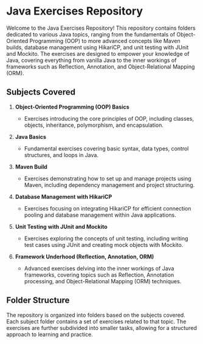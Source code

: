 # Java Exercises Repository

Welcome to the Java Exercises Repository! This repository contains folders dedicated to various Java topics, ranging from the fundamentals of Object-Oriented Programming (OOP) to more advanced concepts like Maven builds, database management using HikariCP, and unit testing with JUnit and Mockito. The exercises are designed to empower your knowledge of Java, covering everything from vanilla Java to the inner workings of frameworks such as Reflection, Annotation, and Object-Relational Mapping (ORM).

## Subjects Covered

1. **Object-Oriented Programming (OOP) Basics**
   - Exercises introducing the core principles of OOP, including classes, objects, inheritance, polymorphism, and encapsulation.

2. **Java Basics**
   - Fundamental exercises covering basic syntax, data types, control structures, and loops in Java.

3. **Maven Build**
   - Exercises demonstrating how to set up and manage projects using Maven, including dependency management and project structuring.

4. **Database Management with HikariCP**
   - Exercises focusing on integrating HikariCP for efficient connection pooling and database management within Java applications.

5. **Unit Testing with JUnit and Mockito**
   - Exercises exploring the concepts of unit testing, including writing test cases using JUnit and creating mock objects with Mockito.

6. **Framework Underhood (Reflection, Annotation, ORM)**
   - Advanced exercises delving into the inner workings of Java frameworks, covering topics such as Reflection, Annotation processing, and Object-Relational Mapping (ORM) techniques.

## Folder Structure

The repository is organized into folders based on the subjects covered. Each subject folder contains a set of exercises related to that topic. The exercises are further subdivided into smaller tasks, allowing for a structured approach to learning and practice.
